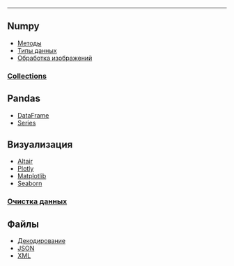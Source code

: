 ___
## Numpy
  - [Методы](https://github.com/NazarovMichail/Lectures-notes-MIPT/blob/master/Python/Numpy%20Arrays.ipynb)
  - [Типы данных](https://github.com/NazarovMichail/Lectures-notes-MIPT/blob/f7297d111b672d223aab1e37de0270925aedfcbf/Python/Numpy_Data_types.ipynb)
  - [Обработка изображений](https://github.com/NazarovMichail/Lectures-notes-MIPT/blob/f7297d111b672d223aab1e37de0270925aedfcbf/Python/Numpy%20IMAGES.ipynb)
### [Collections](https://github.com/NazarovMichail/Lectures-notes-MIPT/blob/master/Python/Collections.ipynb)
## Pandas
  - [DataFrame](https://github.com/NazarovMichail/Lectures-notes-MIPT/blob/master/Python/Pandas%20DataFrame.ipynb)
  - [Series](https://github.com/NazarovMichail/Lectures-notes-MIPT/blob/master/Python/Pandas%20Series.ipynb)
## Визуализация
  - [Altair](https://github.com/NazarovMichail/Lectures-notes-MIPT/blob/master/Python/Altair.ipynb)
  - [Plotly](https://github.com/NazarovMichail/Lectures-notes-MIPT/blob/master/Python/Plotly.ipynb)
  - [Matplotlib](https://github.com/NazarovMichail/Lectures-notes-MIPT/blob/master/Python/Matplotlib.ipynb)
  - [Seaborn](https://github.com/NazarovMichail/Lectures-notes-MIPT/blob/master/Python/Seaborn.ipynb)
### [Очистка данных](https://github.com/NazarovMichail/Lectures-notes-MIPT/blob/master/Python/Data%20clean.ipynb)
## Файлы
  - [Декодирование]()
  - [JSON]()
  - [XML]()

